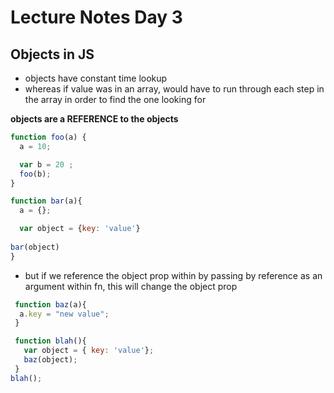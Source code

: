 # Lecture Notes Day 3

## Objects in JS

- objects have constant time lookup 
- whereas if value was in an array, would have to run through each step in the array in order to find the one looking for

**objects are a REFERENCE to the objects**

```javascript
function foo(a) {
  a = 10;

  var b = 20 ;
  foo(b);
}
```


```javascript
function bar(a){
  a = {};

  var object = {key: 'value'}
  
bar(object)
}
```

- but if we reference the object prop within by passing by reference as an argument within fn, this will change the object prop

```javascript
 function baz(a){
  a.key = "new value";
 }
```

```javascript
 function blah(){
   var object = { key: 'value'};
   baz(object);
 }
blah();
```
